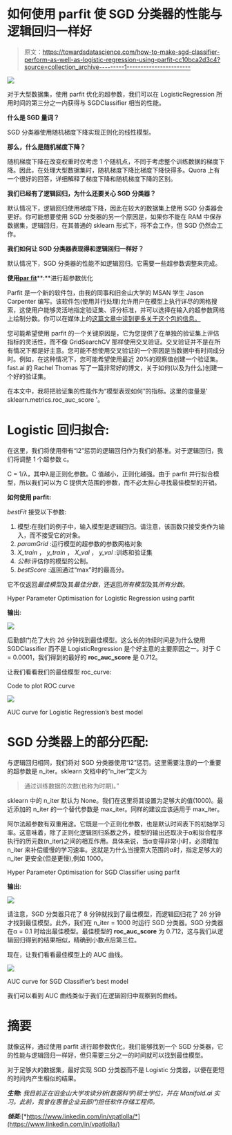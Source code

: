 # 如何使用 parfit 使 SGD 分类器的性能与逻辑回归一样好

> 原文：<https://towardsdatascience.com/how-to-make-sgd-classifier-perform-as-well-as-logistic-regression-using-parfit-cc10bca2d3c4?source=collection_archive---------1----------------------->

![](img/45d152ced96f1e10dd973766b8012182.png)

对于大型数据集，使用 parfit 优化的超参数，我们可以在 LogisticRegression 所用时间的第三分之一内获得与 SGDClassifier 相当的性能。

**什么是 SGD 量词？**

SGD 分类器使用随机梯度下降实现正则化的线性模型。

**那么，什么是随机梯度下降？**

随机梯度下降在改变权重时仅考虑 1 个随机点，不同于考虑整个训练数据的梯度下降。因此，在处理大型数据集时，随机梯度下降比梯度下降快得多。Quora 上有一个很好的回答，详细解释了梯度下降和随机梯度下降的区别。

**我们已经有了逻辑回归，为什么还要关心 SGD 分类器？**

默认情况下，逻辑回归使用梯度下降，因此在较大的数据集上使用 SGD 分类器会更好。你可能想要使用 SGD 分类器的另一个原因是，如果你不能在 RAM 中保存数据集，逻辑回归，在其普通的 sklearn 形式下，将不会工作，但 SGD 仍然会工作。

**我们如何让 SGD 分类器表现得和逻辑回归一样好？**

默认情况下，SGD 分类器的性能不如逻辑回归。它需要一些超参数调整来完成。

**使用**[**par fit**](https://github.com/jmcarpenter2/parfit)**:**进行超参数优化

Parfit 是一个新的软件包，由我的同事和旧金山大学的 MSAN 学生 Jason Carpenter 编写。该软件包(使用并行处理)允许用户在模型上执行详尽的网格搜索，这使用户能够灵活地指定验证集、评分标准，并可以选择在输入的超参数网格上绘制分数。你可以在媒体上的[这篇文章中读到更多关于这个包的信息。](https://medium.com/@jmcarpenter2/parfit-hyper-parameter-optimization-77253e7e175e)

您可能希望使用 parfit 的一个关键原因是，它为您提供了在单独的验证集上评估指标的灵活性，而不像 GridSearchCV 那样使用交叉验证。交叉验证并不是在所有情况下都是好主意。您可能不想使用交叉验证的一个原因是当数据中有时间成分时。例如，在这种情况下，您可能希望使用最近 20%的观察值创建一个验证集。fast.ai 的 Rachel Thomas 写了一篇非常好的博文，关于如何(以及为什么)创建一个好的验证集。

在本文中，我将把验证集的性能作为“模型表现如何”的指标。这里的度量是' sklearn.metrics.roc_auc_score '。

# **Logistic 回归拟合:**

在这里，我们将使用带有“l2”惩罚的逻辑回归作为我们的基准。对于逻辑回归，我们将调整 1 个超参数 c。

C = 1/λ，其中λ是正则化参数。C 值越小，正则化越强。由于 parfit 并行拟合模型，所以我们可以为 C 提供大范围的参数，而不必太担心寻找最佳模型的开销。

**如何使用 parfit:**

*bestFit* 接受以下参数:

1.  模型:在我们的例子中，输入模型是逻辑回归。请注意，该函数只接受类作为输入，而不接受它的对象。
2.  *paramGrid* :运行模型的超参数的参数网格对象
3.  *X_train* ， *y_train* ， *X_val* ， *y_val* :训练和验证集
4.  *公制*:评估你的模型的公制。
5.  *bestScore* :返回通过“max”时的最高分。

它不仅返回*最佳模型*及其*最佳分数*，还返回*所有模型*及其*所有分数*。

Hyper Parameter Optimisation for Logistic Regression using parfit

**输出:**

![](img/9ad064480bbfece49bc0e02b63527ffc.png)

后勤部门花了大约 26 分钟找到最佳模型。这么长的持续时间是为什么使用 SGDClassifier 而不是 LogisticRegression 是个好主意的主要原因之一。对于 C = 0.0001，我们得到的最好的 **roc_auc_score** 是 0.712。

让我们看看我们的最佳模型 roc_curve:

Code to plot ROC curve

![](img/a358753b7549dde7b98b8c2bc89a5c55.png)

AUC curve for Logistic Regression’s best model

# **SGD 分类器上的部分匹配:**

与逻辑回归相同，我们将对 SGD 分类器使用“l2”惩罚。这里需要注意的一个重要的超参数是 n_iter。sklearn 文档中的“n_iter”定义为

> 通过训练数据的次数(也称为时期)。”

sklearn 中的 n_iter 默认为 None。我们在这里将其设置为足够大的值(1000)。最近添加的 n_iter 的一个替代参数是 max_iter。同样的建议应该适用于 max_iter。

阿尔法超参数有双重用途。它既是一个正则化参数，也是默认时间表下的初始学习率。这意味着，除了正则化逻辑回归系数之外，模型的输出还取决于α和拟合程序执行的历元数(n_iter)之间的相互作用。具体来说，当α变得非常小时，必须增加 n_iter 来补偿缓慢的学习速率。这就是为什么当搜索大范围的α时，指定足够大的 n_iter 更安全(但是更慢),例如 1000。

Hyper Parameter Optimisation for SGD Classifier using parfit

**输出:**

![](img/b3f6058962eef71e0e5bbd7dc34e0b0c.png)

请注意，SGD 分类器只花了 8 分钟就找到了最佳模型，而逻辑回归花了 26 分钟才找到最佳模型。此外，我们在 n_iter = 1000 时运行 SGD 分类器。SGD 分类器在α = 0.1 时给出最佳模型。最佳模型的 **roc_auc_score** 为 0.712，这与我们从逻辑回归得到的结果相似，精确到小数点后第三位。

现在，让我们看看最佳模型上的 AUC 曲线。

![](img/85cb7634c32970fd57a553206494b6dc.png)

AUC curve for SGD Classifier’s best model

我们可以看到 AUC 曲线类似于我们在逻辑回归中观察到的曲线。

# 摘要

就像这样，通过使用 parfit 进行超参数优化，我们能够找到一个 SGD 分类器，它的性能与逻辑回归一样好，但只需要三分之一的时间就可以找到最佳模型。

对于足够大的数据集，最好实现 SGD 分类器而不是 Logistic 分类器，以便在更短的时间内产生相似的结果。

***生物:*** *我目前正在旧金山大学攻读分析(数据科学)硕士学位，并在 Manifold.ai 实习。此前，我曾在惠普企业云部门担任软件存储工程师。*

***领英:***[*https://www.linkedin.com/in/vpatlolla/*](https://www.linkedin.com/in/vpatlolla/)
